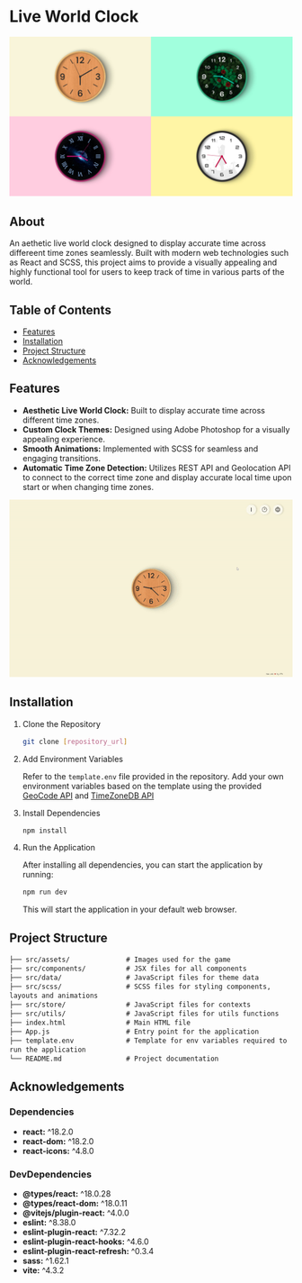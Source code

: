 # Live World Clock

![Clock components](./img/world-clock-banner.jpg)

## About

An aethetic live world clock designed to display accurate time across differeent time zones seamlessly. Built with modern web technologies such as React and SCSS, this project aims to provide a visually appealing and highly functional tool for users to keep track of time in various parts of the world.

## Table of Contents

-  [Features](#features)
-  [Installation](#installation)
-  [Project Structure](#project-structure)
-  [Acknowledgements](#contributing)

## Features

-  **Aesthetic Live World Clock:** Built to display accurate time across different time zones.
-  **Custom Clock Themes:** Designed using Adobe Photoshop for a visually appealing experience.
-  **Smooth Animations:** Implemented with SCSS for seamless and engaging transitions.
-  **Automatic Time Zone Detection:** Utilizes REST API and Geolocation API to connect to the correct time zone and display accurate local time upon start or when changing time zones.

![Demo Gif](./img/demo-gif.gif)

## Installation

1. Clone the Repository

   ```bash
   git clone [repository_url]
   ```

2. Add Environment Variables

   Refer to the `template.env` file provided in the repository. Add your own environment variables based on the template using the provided
   [GeoCode API](https://rapidapi.com/Noggle/api/reverse-geocoding-and-geolocation-service/playground/apiendpoint_13d32d7f-b167-4024-b83c-5a5ef2affe2c) and [TimeZoneDB API](https://timezonedb.com)

3. Install Dependencies

   ```bash
   npm install
   ```

4. Run the Application

   After installing all dependencies, you can start the application by running:

   ```bash
   npm run dev
   ```

   This will start the application in your default web browser.

## Project Structure

```plaintext
├── src/assets/              # Images used for the game
├── src/components/          # JSX files for all components
├── src/data/                # JavaScript files for theme data
├── src/scss/                # SCSS files for styling components, layouts and animations
├── src/store/               # JavaScript files for contexts
├── src/utils/               # JavaScript files for utils functions
├── index.html               # Main HTML file
├── App.js                   # Entry point for the application
├── template.env             # Template for env variables required to run the application
└── README.md                # Project documentation
```

## Acknowledgements

### Dependencies

-  **react:** ^18.2.0
-  **react-dom:** ^18.2.0
-  **react-icons:** ^4.8.0

### DevDependencies

-  **@types/react:** ^18.0.28
-  **@types/react-dom:** ^18.0.11
-  **@vitejs/plugin-react:** ^4.0.0
-  **eslint:** ^8.38.0
-  **eslint-plugin-react:** ^7.32.2
-  **eslint-plugin-react-hooks:** ^4.6.0
-  **eslint-plugin-react-refresh:** ^0.3.4
-  **sass:** ^1.62.1
-  **vite:** ^4.3.2
